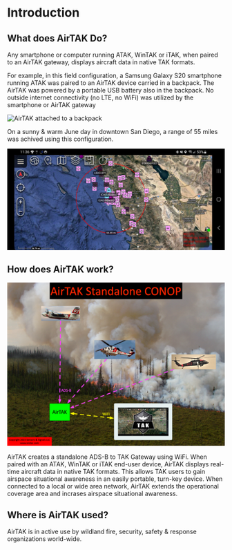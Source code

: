 
# Introduction

## What does AirTAK Do?

Any smartphone or computer running ATAK, WinTAK or iTAK, when paired to an AirTAK gateway, 
displays aircraft data in native TAK formats.

For example, in this field configuration, a Samsung Galaxy S20 smartphone running ATAK was paired to an AirTAK device carried in a backpack. The AirTAK was powered by a portable USB battery 
also in the backpack. No outside internet connectivity (no LTE, no WiFi) was utilized by the smartphone or AirTAK gateway

![AirTAK attached to a backpack](media/backpack.png)

On a sunny & warm June day in downtown San Diego, a range of 55 miles was achived using this 
configuration.

![ATAK AirTAK Screenshot](media/airtak_screenshot.jpg)


## How does AirTAK work?

![AirTAK CONOP](media/airtak_conop.png)

AirTAK creates a standalone ADS-B to TAK Gateway using WiFi. When paired with an ATAK, 
WinTAK or iTAK end-user device, AirTAK displays real-time aircraft data in native TAK 
formats. This allows TAK users to gain airspace situational awareness in an easily 
portable, turn-key device. When connected to a local or wide area network, AirTAK extends the operational coverage area and incrases airspace situational awareness.


## Where is AirTAK used?

AirTAK is in active use by wildland fire, security, safety & response organizations world-wide.
